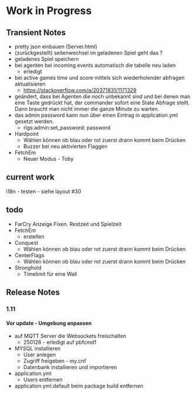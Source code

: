 # Work in Progress
## Transient Notes

* pretty json einbauen (Server.html)
* (zurückgestellt) seitenwechsel im geladenen Spiel geht das ?
* geladenes Spiel speichern
* bei agenten bei incoming events automatisch die tabelle neu laden
  * erledigt
* bei active games time und score mittels sich wiederholender abfragen aktualisieren
  * https://stackoverflow.com/a/20371831/1171329
* geändert, dass bei Agenten die noch unbekannt sind und bei denen man eine Taste gedrückt hat, der commander sofort eine State Abfrage stellt. Dann braucht man nicht immer die ganze Minute zu warten.
* das admin password kann nun über einen Eintrag in application.yml gesetzt werden.
  * rlgs:admin:set_password: password
* Hardpoint
  * Wählen können ob blau oder rot zuerst drann kommt beim Drücken
  * Buzzer bei neu aktivierten Flaggen
* FetchEm
  * Neuer Modus - Toby
  

## current work
i18n - testen - siehe layout #30

## todo
* FarCry Anzeige Fixen. Restzeit und Spielzeit
* FetchEm
  * erstellen
* Conquest
  * Wählen können ob blau oder rot zuerst drann kommt beim Drücken
* CenterFlags
  * Wählen können ob blau oder rot zuerst drann kommt beim Drücken
* Stronghold
  * Timelimit für eine Wall


## Release Notes
### 1.11
#### Vor update - Umgebung anpassen
* auf MQTT Server die Websockets freischalten
  * 250126 - erledigt auf pbfcmd1
* MYSQL installieren
  * User anlegen
  * Zugriff freigeben - my.cnf
  * Datenbank installieren und importieren
* application.yml
  * Users entfernen
* application.yml.default beim package build entfernen
